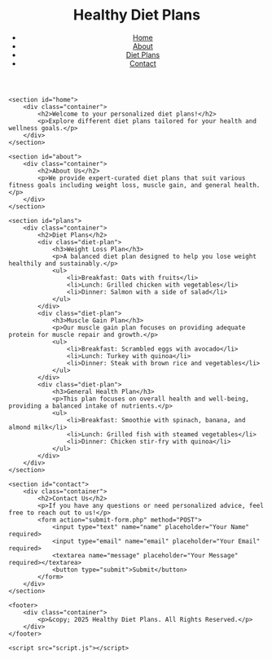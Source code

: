 <!DOCTYPE html>
<html lang="en">
<head>
    <meta charset="UTF-8">
    <meta name="viewport" content="width=device-width, initial-scale=1.0">
    <title>Healthy Diet Plans</title>
    <link rel="stylesheet" href="styles.css">
</head>
<body>
    <header>
        <div class="container">
            <h1>Healthy Diet Plans</h1>
            <nav>
                <ul>
                    <li><a href="#home">Home</a></li>
                    <li><a href="#about">About</a></li>
                    <li><a href="#plans">Diet Plans</a></li>
                    <li><a href="#contact">Contact</a></li>
                </ul>
            </nav>
        </div>
    </header>

    <section id="home">
        <div class="container">
            <h2>Welcome to your personalized diet plans!</h2>
            <p>Explore different diet plans tailored for your health and wellness goals.</p>
        </div>
    </section>

    <section id="about">
        <div class="container">
            <h2>About Us</h2>
            <p>We provide expert-curated diet plans that suit various fitness goals including weight loss, muscle gain, and general health.</p>
        </div>
    </section>

    <section id="plans">
        <div class="container">
            <h2>Diet Plans</h2>
            <div class="diet-plan">
                <h3>Weight Loss Plan</h3>
                <p>A balanced diet plan designed to help you lose weight healthily and sustainably.</p>
                <ul>
                    <li>Breakfast: Oats with fruits</li>
                    <li>Lunch: Grilled chicken with vegetables</li>
                    <li>Dinner: Salmon with a side of salad</li>
                </ul>
            </div>
            <div class="diet-plan">
                <h3>Muscle Gain Plan</h3>
                <p>Our muscle gain plan focuses on providing adequate protein for muscle repair and growth.</p>
                <ul>
                    <li>Breakfast: Scrambled eggs with avocado</li>
                    <li>Lunch: Turkey with quinoa</li>
                    <li>Dinner: Steak with brown rice and vegetables</li>
                </ul>
            </div>
            <div class="diet-plan">
                <h3>General Health Plan</h3>
                <p>This plan focuses on overall health and well-being, providing a balanced intake of nutrients.</p>
                <ul>
                    <li>Breakfast: Smoothie with spinach, banana, and almond milk</li>
                    <li>Lunch: Grilled fish with steamed vegetables</li>
                    <li>Dinner: Chicken stir-fry with quinoa</li>
                </ul>
            </div>
        </div>
    </section>

    <section id="contact">
        <div class="container">
            <h2>Contact Us</h2>
            <p>If you have any questions or need personalized advice, feel free to reach out to us!</p>
            <form action="submit-form.php" method="POST">
                <input type="text" name="name" placeholder="Your Name" required>
                <input type="email" name="email" placeholder="Your Email" required>
                <textarea name="message" placeholder="Your Message" required></textarea>
                <button type="submit">Submit</button>
            </form>
        </div>
    </section>

    <footer>
        <div class="container">
            <p>&copy; 2025 Healthy Diet Plans. All Rights Reserved.</p>
        </div>
    </footer>
    
    <script src="script.js"></script>
</body>
</html>
